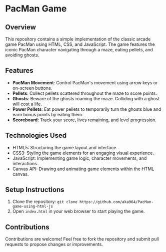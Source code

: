 # PacMan Game

## Overview
This repository contains a simple implementation of the classic arcade game PacMan using HTML, CSS, and JavaScript. The game features the iconic PacMan character navigating through a maze, eating pellets, and avoiding ghosts.

## Features
- **PacMan Movement**: Control PacMan's movement using arrow keys or on-screen buttons.
- **Pellets**: Collect pellets scattered throughout the maze to score points.
- **Ghosts**: Beware of the ghosts roaming the maze. Colliding with a ghost will cost a life.
- **Power Pellets**: Eat power pellets to temporarily turn the ghosts blue and earn bonus points by eating them.
- **Scoreboard**: Track your score, lives remaining, and level progression.

## Technologies Used
- HTML5: Structuring the game layout and interface.
- CSS3: Styling the game elements for an engaging visual experience.
- JavaScript: Implementing game logic, character movements, and interactions.
- Canvas API: Drawing and animating game elements within the HTML canvas.

## Setup Instructions
1. Clone the repository: `git clone https://github.com/aka964/PacMan-game-using-html-js`
2. Open `index.html` in your web browser to start playing the game.

## Contributions
Contributions are welcome! Feel free to fork the repository and submit pull requests to propose changes or improvements.
